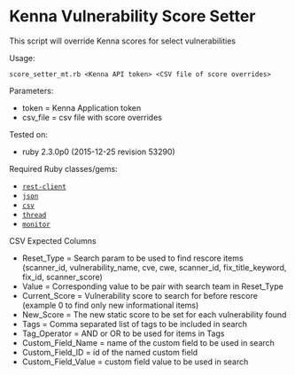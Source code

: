 # Kenna Vulnerability Score Setter
This script will override Kenna scores for select vulnerabilities

Usage:

```
score_setter_mt.rb <Kenna API token> <CSV file of score overrides>
```

Parameters:
 - token = Kenna Application token
 - csv_file = csv file with score overrides

Tested on:

- ruby 2.3.0p0 (2015-12-25 revision 53290)

Required Ruby classes/gems:

- [`rest-client`](https://github.com/rest-client/rest-client)
- [`json`](http://ruby-doc.org/stdlib-2.0.0/libdoc/json/rdoc/JSON.html)
- [`csv`](http://ruby-doc.org/stdlib-2.0.0/libdoc/csv/rdoc/CSV.html)
- [`thread`](https://ruby-doc.org/core-2.2.0/Thread.html)
- [`monitor`](https://ruby-doc.org/stdlib-2.1.2/libdoc/monitor/rdoc/Monitor.html)

CSV Expected Columns

- Reset_Type = Search param to be used to find rescore items (scanner_id, vulnerability_name, cve, cwe, scanner_id, fix_title_keyword, fix_id, scanner_score)
- Value = Corresponding value to be pair with search team in Reset_Type
- Current_Score = Vulnerability score to search for before rescore (example 0 to find only new informational items)
- New_Score = The new static score to be set for each vulnerability found 
- Tags = Comma separated list of tags to be included in search
- Tag_Operator = AND or OR to be used for items in Tags
- Custom_Field_Name = name of the custom field to be used in search
- Custom_Field_ID = id of the named custom field
- Custom_Field_Value = custom field value to be used in search
